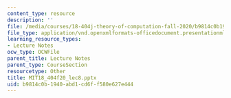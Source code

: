 ```yaml
---
content_type: resource
description: ''
file: /media/courses/18-404j-theory-of-computation-fall-2020/b9814c0b1940abd1cd6ff580e627e444_MIT18_404f20_lec8.pptx
file_type: application/vnd.openxmlformats-officedocument.presentationml.presentation
learning_resource_types:
- Lecture Notes
ocw_type: OCWFile
parent_title: Lecture Notes
parent_type: CourseSection
resourcetype: Other
title: MIT18_404f20_lec8.pptx
uid: b9814c0b-1940-abd1-cd6f-f580e627e444
---
```

